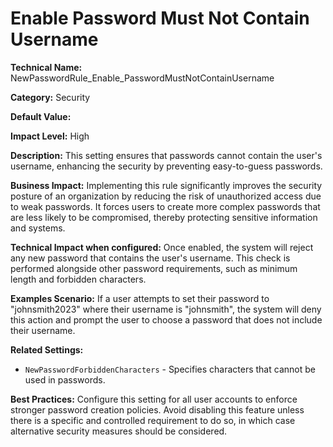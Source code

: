 # Enable Password Must Not Contain Username

**Technical Name:** NewPasswordRule_Enable_PasswordMustNotContainUsername

**Category:** Security

**Default Value:** 

**Impact Level:** High

**Description:** This setting ensures that passwords cannot contain the user's username, enhancing the security by preventing easy-to-guess passwords.

**Business Impact:** Implementing this rule significantly improves the security posture of an organization by reducing the risk of unauthorized access due to weak passwords. It forces users to create more complex passwords that are less likely to be compromised, thereby protecting sensitive information and systems.

**Technical Impact when configured:** Once enabled, the system will reject any new password that contains the user's username. This check is performed alongside other password requirements, such as minimum length and forbidden characters.

**Examples Scenario:** If a user attempts to set their password to "johnsmith2023" where their username is "johnsmith", the system will deny this action and prompt the user to choose a password that does not include their username.

**Related Settings:** 

- `NewPasswordForbiddenCharacters` - Specifies characters that cannot be used in passwords.

**Best Practices:** Configure this setting for all user accounts to enforce stronger password creation policies. Avoid disabling this feature unless there is a specific and controlled requirement to do so, in which case alternative security measures should be considered.